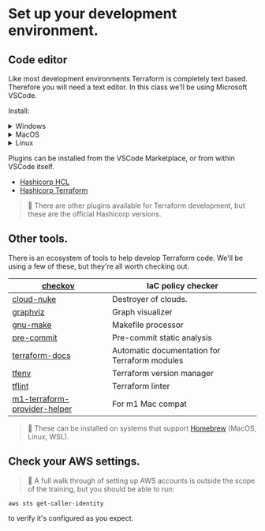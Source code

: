 # Set up your development environment.

## Code editor
Like most development environments Terraform is completely text based.  Therefore you will need a text editor.  In this class we'll be using Microsoft VSCode.

Install:
    <details>
    <summary>Windows</summary>
        https://code.visualstudio.com/docs/setup/windows
    </details>
    <details>
    <summary>MacOS</summary>
        https://code.visualstudio.com/docs/setup/mac
    </details>
    <details>
    <summary>Linux</summary>
        https://code.visualstudio.com/docs/setup/linux
    </details>

Plugins can be installed from the VSCode Marketplace, or from within VSCode itself. 
    
- [Hashicorp HCL](https://marketplace.visualstudio.com/items?itemName=HashiCorp.HCL)
- [Hashicorp Terraform](https://marketplace.visualstudio.com/items?itemName=HashiCorp.terraform)

> 📘 There are other plugins available for Terraform development, but these are the official Hashicorp versions.

## Other tools.
There is an ecosystem of tools to help develop Terraform code.  We'll be using a few of these, but they're all worth checking out.

| [ checkov ]( https://checkov.io )                                                               | IaC policy checker                            |
|-------------------------------------------------------------------------------------------------|-----------------------------------------------|
| [ cloud-nuke ]( https://github.com/gruntwork-io/cloud-nuke )                                    | Destroyer of clouds.                          |
| [ graphviz ]( https://graphviz.org/ )                                                           | Graph visualizer                              |
| [ gnu-make ]( https://www.gnu.org/software/make/ )                                              | Makefile processor                            |
| [ pre-commit ]( https://pre-commit.com/ )                                                       | Pre-commit static analysis                    |
| [ terraform-docs ]( https://terraform-docs.io/ )                                                | Automatic documentation for Terraform modules |
| [ tfenv ]( https://github.com/tfutils/tfenv )                                                   | Terraform version manager                     |
| [ tflint ]( https://github.com/terraform-linters/tflint )                                       | Terraform linter                              |
| [ m1-terraform-provider-helper ]( https://github.com/kreuzwerker/m1-terraform-provider-helper ) | For m1 Mac compat                             |

> 📘 These can be installed on systems that support [Homebrew](https://brew.sh/) (MacOS, Linux, WSL).

## Check your AWS settings.
> 📘 A full walk through of setting up AWS accounts is outside the scope of the training, but you should be able to run:

`aws sts get-caller-identity`

to verify it's configured as you expect.